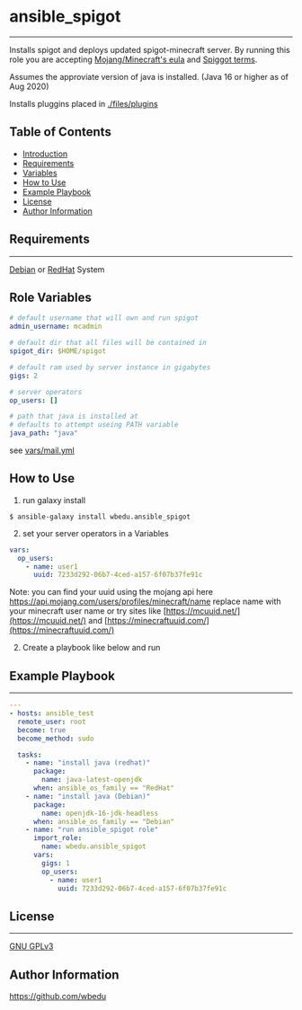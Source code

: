 # ansible_spigot
* * *

Installs spigot and deploys updated spigot-minecraft server.
By running this role you are accepting [Mojang/Minecraft's eula](https://account.mojang.com/documents/minecraft_eula) and [Spiggot terms](https://www.spigotmc.org/).

Assumes the approviate version of java is installed. (Java 16 or higher as of Aug 2020)

Installs pluggins placed in [./files/plugins](https://github.com/wbedu/ansible_spigot/tree/master/files/plugins)


## Table of Contents

- [Introduction](#ansible_spigot)
- [Requirements](#Requirements)
- [Variables](#Role-Variables)
- [How to Use](#How-to-Use)
- [Example Playbook](#Example-Playbook)
- [License](#License)
- [Author Information](#Author-Information)
## Requirements

* * *

[Debian](https://en.wikipedia.org/wiki/List_of_Linux_distributions#Debian-based) or [RedHat](https://en.wikipedia.org/wiki/List_of_Linux_distributions#RPM-based) System

## Role Variables

```yml
# default username that will own and run spigot
admin_username: mcadmin

# default dir that all files will be contained in
spigot_dir: $HOME/spigot

# default ram used by server instance in gigabytes
gigs: 2

# server operators
op_users: []

# path that java is installed at
# defaults to attempt useing PATH variable
java_path: "java"

```

see [vars/mail.yml](https://github.com/wbedu/ansible_spigot/blob/master/vars/main.yml)

## How to Use

1.  run galaxy install

   `$ ansible-galaxy install wbedu.ansible_spigot`

2. set your server operators in a Variables

```yml
vars:
  op_users:
    - name: user1
      uuid: 7233d292-06b7-4ced-a157-6f07b37fe91c
```

Note: you can find your uuid using the mojang api here https://api.mojang.com/users/profiles/minecraft/name replace name with your minecraft user name or try sites like [https://mcuuid.net/](https://mcuuid.net/) and [https://minecraftuuid.com/](https://minecraftuuid.com/)

2.  Create a playbook like below and run


## Example Playbook

* * *

```yml
---
- hosts: ansible_test
  remote_user: root
  become: true
  become_method: sudo

  tasks:
    - name: "install java (redhat)"
      package:
        name: java-latest-openjdk
      when: ansible_os_family == "RedHat"
    - name: "install java (Debian)"
      package:
        name: openjdk-16-jdk-headless
      when: ansible_os_family == "Debian"
    - name: "run ansible_spigot role"
      import_role:
        name: wbedu.ansible_spigot
      vars:
        gigs: 1
        op_users:
          - name: user1
            uuid: 7233d292-06b7-4ced-a157-6f07b37fe91c
```

## License

* * *

[GNU GPLv3](https://choosealicense.com/licenses/gpl-3.0/)

## Author Information

<https://github.com/wbedu>
